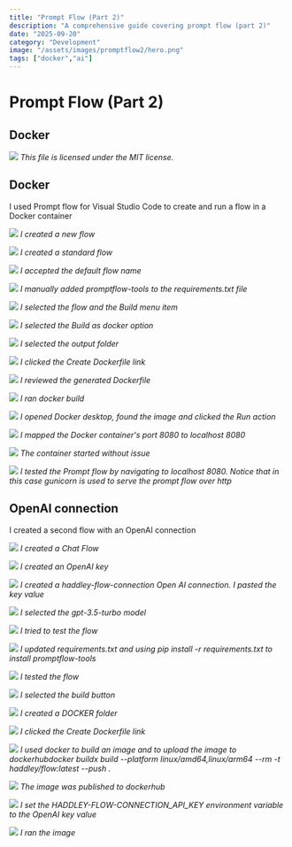```yaml
---
title: "Prompt Flow (Part 2)"
description: "A comprehensive guide covering prompt flow (part 2)"
date: "2025-09-20"
category: "Development"
image: "/assets/images/promptflow2/hero.png"
tags: ["docker","ai"]
---
```


# Prompt Flow (Part 2)

## Docker

![](/assets/images/promptflow2/logo.svg)
*This file is licensed under the MIT license.*


## Docker

I used Prompt flow for Visual Studio Code to create and run a flow in a Docker container

![](/assets/images/promptflow2/screenshot-2024-06-12-at-11.54.32am-1836x484.png)
*I created a new flow*

![](/assets/images/promptflow2/screenshot-2024-06-12-at-11.54.42am-1836x478.png)
*I created a standard flow*

![](/assets/images/promptflow2/screenshot-2024-06-12-at-11.55.38am-1836x327.png)
*I accepted the default flow name*

![](/assets/images/promptflow2/screenshot-2024-06-12-at-11.57.01am-1836x761.png)
*I manually added promptflow-tools to the requirements.txt file*

![](/assets/images/promptflow2/screenshot-2024-06-12-at-11.57.39am-2136x990.png)
*I selected the flow and the Build menu item*

![](/assets/images/promptflow2/screenshot-2024-06-12-at-11.57.47am-1836x221.png)
*I selected the Build as docker option*

![](/assets/images/promptflow2/screenshot-2024-06-12-at-11.57.56am-1836x1063.png)
*I selected the output folder*

![](/assets/images/promptflow2/screenshot-2024-06-12-at-11.58.15am-1836x754.png)
*I clicked the Create Dockerfile link*

![](/assets/images/promptflow2/screenshot-2024-06-12-at-11.58.39am-1836x1182.png)
*I reviewed the generated Dockerfile*

![](/assets/images/promptflow2/screenshot-2024-06-12-at-12.01.02pm-1836x1319.png)
*I ran docker build*

![](/assets/images/promptflow2/screenshot-2024-06-12-at-12.01.15pm-1836x788.png)
*I opened Docker desktop, found the image and clicked the Run action*

![](/assets/images/promptflow2/screenshot-2024-06-12-at-1.04.15pm-2136x1213.png)
*I mapped the Docker container's port 8080 to localhost 8080*

![](/assets/images/promptflow2/screenshot-2024-06-12-at-1.06.28pm-2136x1209.png)
*The container started without issue*

![](/assets/images/promptflow2/screenshot-2024-06-12-at-1.07.08pm-2136x1115.png)
*I tested the Prompt flow by navigating to localhost 8080. Notice that in this case gunicorn is used to serve the prompt flow over http*


## OpenAI connection

I created a second flow with an OpenAI connection

![](/assets/images/promptflow2/screenshot-2024-09-15-at-8.02.02am-2136x1226.png)
*I created a Chat Flow*

![](/assets/images/promptflow2/screenshot-2024-09-15-at-8.05.32am-2136x1275.png)
*I created an OpenAI key*

![](/assets/images/promptflow2/screenshot-2024-09-15-at-8.06.23am-2136x944.png)
*I created a haddley-flow-connection Open AI connection. I pasted the key value*

![](/assets/images/promptflow2/screenshot-2024-09-15-at-8.06.56am-2136x866.png)
*I selected the gpt-3.5-turbo model*

![](/assets/images/promptflow2/screenshot-2024-09-15-at-8.07.17am-2136x356.png)
*I tried to test the flow*

![](/assets/images/promptflow2/screenshot-2024-09-15-at-8.09.24am-2136x775.png)
*I updated requirements.txt and using pip install -r requirements.txt to install promptflow-tools*

![](/assets/images/promptflow2/screenshot-2024-09-15-at-8.09.57am-2136x689.png)
*I tested the flow*

![](/assets/images/promptflow2/screenshot-2024-09-15-at-8.10.15am-2136x183.png)
*I selected the build button*

![](/assets/images/promptflow2/screenshot-2024-09-15-at-8.10.33am-2136x963.png)
*I created a DOCKER folder*

![](/assets/images/promptflow2/screenshot-2024-09-15-at-8.11.42am-2136x477.png)
*I clicked the Create Dockerfile link*

![](/assets/images/promptflow2/screenshot-2024-09-15-at-8.14.40am-2136x1234.png)
*I used docker to build an image and to upload the image to dockerhubdocker buildx build --platform linux/amd64,linux/arm64 --rm -t haddley/flow:latest --push .*

![](/assets/images/promptflow2/screenshot-2024-09-15-at-12.18.04pm-2136x482.png)
*The image was published to dockerhub*

![](/assets/images/promptflow2/458093778-988481093300074-4455187068097691869-n-1270x720.png)
*I set the HADDLEY-FLOW-CONNECTION_API_KEY environment variable to the OpenAI key value*

![](/assets/images/promptflow2/457851559-902204838438402-4174883941277830493-n-1270x720.png)
*I ran the image*
